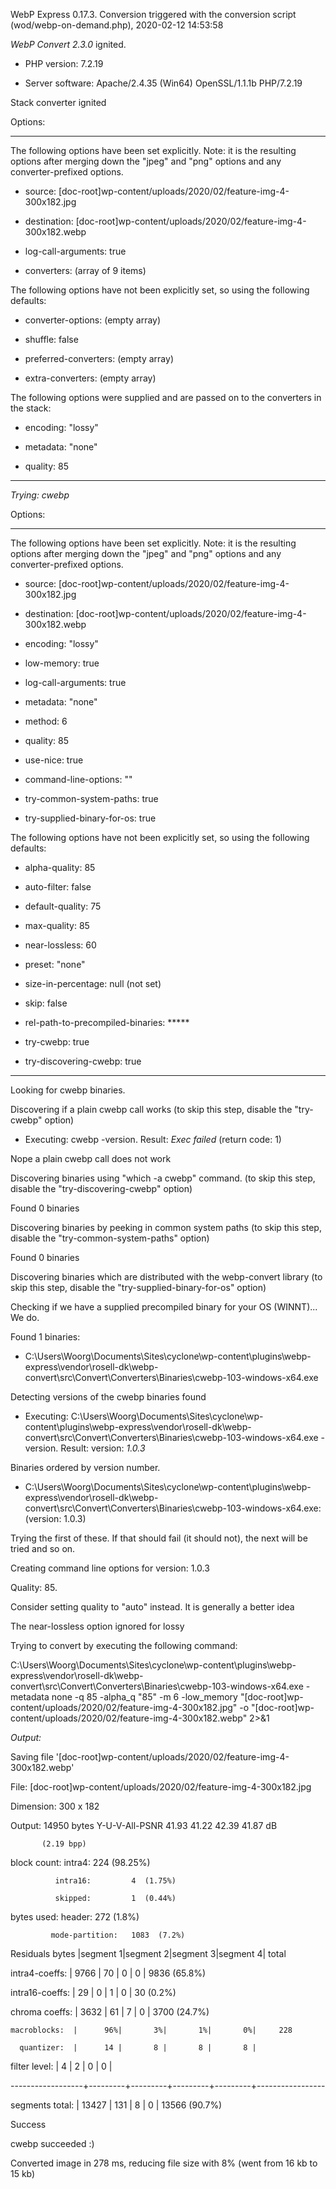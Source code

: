 WebP Express 0.17.3. Conversion triggered with the conversion script (wod/webp-on-demand.php), 2020-02-12 14:53:58

*WebP Convert 2.3.0*  ignited.
- PHP version: 7.2.19
- Server software: Apache/2.4.35 (Win64) OpenSSL/1.1.1b PHP/7.2.19

Stack converter ignited

Options:
------------
The following options have been set explicitly. Note: it is the resulting options after merging down the "jpeg" and "png" options and any converter-prefixed options.
- source: [doc-root]wp-content/uploads/2020/02/feature-img-4-300x182.jpg
- destination: [doc-root]wp-content/uploads/2020/02/feature-img-4-300x182.webp
- log-call-arguments: true
- converters: (array of 9 items)

The following options have not been explicitly set, so using the following defaults:
- converter-options: (empty array)
- shuffle: false
- preferred-converters: (empty array)
- extra-converters: (empty array)

The following options were supplied and are passed on to the converters in the stack:
- encoding: "lossy"
- metadata: "none"
- quality: 85
------------


*Trying: cwebp* 

Options:
------------
The following options have been set explicitly. Note: it is the resulting options after merging down the "jpeg" and "png" options and any converter-prefixed options.
- source: [doc-root]wp-content/uploads/2020/02/feature-img-4-300x182.jpg
- destination: [doc-root]wp-content/uploads/2020/02/feature-img-4-300x182.webp
- encoding: "lossy"
- low-memory: true
- log-call-arguments: true
- metadata: "none"
- method: 6
- quality: 85
- use-nice: true
- command-line-options: ""
- try-common-system-paths: true
- try-supplied-binary-for-os: true

The following options have not been explicitly set, so using the following defaults:
- alpha-quality: 85
- auto-filter: false
- default-quality: 75
- max-quality: 85
- near-lossless: 60
- preset: "none"
- size-in-percentage: null (not set)
- skip: false
- rel-path-to-precompiled-binaries: *****
- try-cwebp: true
- try-discovering-cwebp: true
------------

Looking for cwebp binaries.
Discovering if a plain cwebp call works (to skip this step, disable the "try-cwebp" option)
- Executing: cwebp -version. Result: *Exec failed* (return code: 1)
Nope a plain cwebp call does not work
Discovering binaries using "which -a cwebp" command. (to skip this step, disable the "try-discovering-cwebp" option)
Found 0 binaries
Discovering binaries by peeking in common system paths (to skip this step, disable the "try-common-system-paths" option)
Found 0 binaries
Discovering binaries which are distributed with the webp-convert library (to skip this step, disable the "try-supplied-binary-for-os" option)
Checking if we have a supplied precompiled binary for your OS (WINNT)... We do.
Found 1 binaries: 
- C:\Users\Woorg\Documents\Sites\cyclone\wp-content\plugins\webp-express\vendor\rosell-dk\webp-convert\src\Convert\Converters\Binaries\cwebp-103-windows-x64.exe
Detecting versions of the cwebp binaries found
- Executing: C:\Users\Woorg\Documents\Sites\cyclone\wp-content\plugins\webp-express\vendor\rosell-dk\webp-convert\src\Convert\Converters\Binaries\cwebp-103-windows-x64.exe -version. Result: version: *1.0.3*
Binaries ordered by version number.
- C:\Users\Woorg\Documents\Sites\cyclone\wp-content\plugins\webp-express\vendor\rosell-dk\webp-convert\src\Convert\Converters\Binaries\cwebp-103-windows-x64.exe: (version: 1.0.3)
Trying the first of these. If that should fail (it should not), the next will be tried and so on.
Creating command line options for version: 1.0.3
Quality: 85. 
Consider setting quality to "auto" instead. It is generally a better idea
The near-lossless option ignored for lossy
Trying to convert by executing the following command:
C:\Users\Woorg\Documents\Sites\cyclone\wp-content\plugins\webp-express\vendor\rosell-dk\webp-convert\src\Convert\Converters\Binaries\cwebp-103-windows-x64.exe -metadata none -q 85 -alpha_q "85" -m 6 -low_memory "[doc-root]wp-content/uploads/2020/02/feature-img-4-300x182.jpg" -o "[doc-root]wp-content/uploads/2020/02/feature-img-4-300x182.webp" 2>&1

*Output:* 
Saving file '[doc-root]wp-content/uploads/2020/02/feature-img-4-300x182.webp'
File:      [doc-root]wp-content/uploads/2020/02/feature-img-4-300x182.jpg
Dimension: 300 x 182
Output:    14950 bytes Y-U-V-All-PSNR 41.93 41.22 42.39   41.87 dB
           (2.19 bpp)
block count:  intra4:        224  (98.25%)
              intra16:         4  (1.75%)
              skipped:         1  (0.44%)
bytes used:  header:            272  (1.8%)
             mode-partition:   1083  (7.2%)
 Residuals bytes  |segment 1|segment 2|segment 3|segment 4|  total
  intra4-coeffs:  |    9766 |      70 |       0 |       0 |    9836  (65.8%)
 intra16-coeffs:  |      29 |       0 |       1 |       0 |      30  (0.2%)
  chroma coeffs:  |    3632 |      61 |       7 |       0 |    3700  (24.7%)
    macroblocks:  |      96%|       3%|       1%|       0%|     228
      quantizer:  |      14 |       8 |       8 |       8 |
   filter level:  |       4 |       2 |       0 |       0 |
------------------+---------+---------+---------+---------+-----------------
 segments total:  |   13427 |     131 |       8 |       0 |   13566  (90.7%)

Success
cwebp succeeded :)

Converted image in 278 ms, reducing file size with 8% (went from 16 kb to 15 kb)
